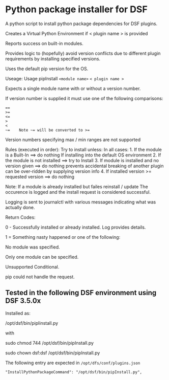 # Python package installer for DSF

A python script to install python package dependencies for DSF plugins.

Creates a Virtual Python Environment if < plugin name > is provided

Reports success on built-in modules.

Provides logic to (hopefully) avoid version conflicts due to different plugin requirements by installing specified versions.

Uses the default pip version for the OS.

Useage:
Usage pipInstall `<module name>` `< plugin name >`

Expects a single module name with or without a version number.

If version number is supplied it must use one of the following comparisons:
```
==
>=
<=
>
<
~=    Note ~= will be converted to >=
```

Version numbers specifying max / min ranges are not supported

Rules (executed in order):
Try to install unless:
    In all cases:
        1. If the module is a Built-In ==> do nothing
    If installing into the default OS environment
        2. If the module is not installed ==> try to Install
        3. If module is installed and no version given ==> do nothing
           prevents accidental breaking of another plugin
           can be over-ridden by supplying version info
        4. If installed version >= requested version ==> do nothing

Note: If a module is already installed but failes reinstall / update
      The occurence is logged and the install request is considered successful.

Logging is sent to journalctl with various messages indicating what was actually done.

Return Codes:

0 - Successfully installed or already installed.  Log provides details.

1 = Something nasty happened or one of the following:

No module was specified.

Only one module can be specified.

Unsupported Conditional.

pip could not handle the request.

## Tested in the following DSF environment using DSF 3.5.0x

Installed as:

/opt/dsf/bin/pipIinstall.py

with

sudo chmod 744 /opt/dsf/bin/pipInstall.py

sudo chown dsf:dsf /opt/dsf/bin/pipInstall.py

The following entry are expected in `/opt/dfs/conf/plugins.json`

  ```
  "InstallPythonPackageCommand": "/opt/dsf/bin/pipInstall.py",
  ```
